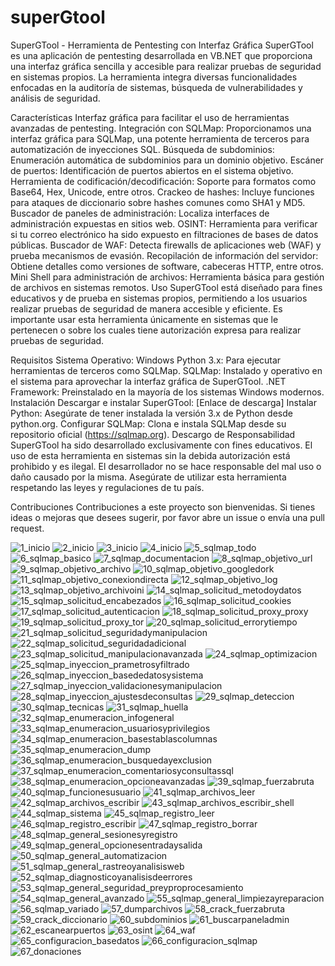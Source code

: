 # superGtool
SuperGTool - Herramienta de Pentesting con Interfaz Gráfica
SuperGTool es una aplicación de pentesting desarrollada en VB.NET que proporciona una interfaz gráfica sencilla y accesible para realizar pruebas de seguridad en sistemas propios. La herramienta integra diversas funcionalidades enfocadas en la auditoría de sistemas, búsqueda de vulnerabilidades y análisis de seguridad.

Características
Interfaz gráfica para facilitar el uso de herramientas avanzadas de pentesting.
Integración con SQLMap: Proporcionamos una interfaz gráfica para SQLMap, una potente herramienta de terceros para automatización de inyecciones SQL.
Búsqueda de subdominios: Enumeración automática de subdominios para un dominio objetivo.
Escáner de puertos: Identificación de puertos abiertos en el sistema objetivo.
Herramienta de codificación/decodificación: Soporte para formatos como Base64, Hex, Unicode, entre otros.
Crackeo de hashes: Incluye funciones para ataques de diccionario sobre hashes comunes como SHA1 y MD5.
Buscador de paneles de administración: Localiza interfaces de administración expuestas en sitios web.
OSINT: Herramienta para verificar si tu correo electrónico ha sido expuesto en filtraciones de bases de datos públicas.
Buscador de WAF: Detecta firewalls de aplicaciones web (WAF) y prueba mecanismos de evasión.
Recopilación de información del servidor: Obtiene detalles como versiones de software, cabeceras HTTP, entre otros.
Mini Shell para administración de archivos: Herramienta básica para gestión de archivos en sistemas remotos.
Uso
SuperGTool está diseñado para fines educativos y de prueba en sistemas propios, permitiendo a los usuarios realizar pruebas de seguridad de manera accesible y eficiente. Es importante usar esta herramienta únicamente en sistemas que le pertenecen o sobre los cuales tiene autorización expresa para realizar pruebas de seguridad.

Requisitos
Sistema Operativo: Windows
Python 3.x: Para ejecutar herramientas de terceros como SQLMap.
SQLMap: Instalado y operativo en el sistema para aprovechar la interfaz gráfica de SuperGTool.
.NET Framework: Preinstalado en la mayoría de los sistemas Windows modernos.
Instalación
Descargar e instalar SuperGTool: [Enlace de descarga]
Instalar Python: Asegúrate de tener instalada la versión 3.x de Python desde python.org.
Configurar SQLMap: Clona e instala SQLMap desde su repositorio oficial (https://sqlmap.org).
Descargo de Responsabilidad
SuperGTool ha sido desarrollado exclusivamente con fines educativos. El uso de esta herramienta en sistemas sin la debida autorización está prohibido y es ilegal. El desarrollador no se hace responsable del mal uso o daño causado por la misma. Asegúrate de utilizar esta herramienta respetando las leyes y regulaciones de tu país.

Contribuciones
Contribuciones a este proyecto son bienvenidas. Si tienes ideas o mejoras que desees sugerir, por favor abre un issue o envía una pull request.



![1_inicio](https://github.com/user-attachments/assets/becb236f-746e-4aa3-b347-49e317d2d545)
![2_inicio](https://github.com/user-attachments/assets/18889a7b-5dc2-4182-a1c3-5a9da6052fc0)
![3_inicio](https://github.com/user-attachments/assets/de298a12-9073-4d89-9a8f-bdca0df6f222)
![4_inicio](https://github.com/user-attachments/assets/431c352d-014e-4b77-bf6f-f48db08c626c)
![5_sqlmap_todo](https://github.com/user-attachments/assets/2c7042a3-87c1-4eee-b17c-c68972d281be)
![6_sqlmap_basico](https://github.com/user-attachments/assets/f9eed6f4-86df-42d4-baa8-3becbdb66fac)
![7_sqlmap_documentacion](https://github.com/user-attachments/assets/08fb7a92-dfbd-4df7-a01b-fcd69502e55d)
![8_sqlmap_objetivo_url](https://github.com/user-attachments/assets/7a774e8b-7e9b-461f-982b-4c3e2fa45891)
![9_sqlmap_objetivo_archivo](https://github.com/user-attachments/assets/ed82c4ec-f38d-41d4-a21b-b74c20aca1c1)
![10_sqlmap_objetivo_googledork](https://github.com/user-attachments/assets/e54bb8de-80cb-4458-8985-6931705c29ae)
![11_sqlmap_objetivo_conexiondirecta](https://github.com/user-attachments/assets/718767a8-f131-4ba0-9b5a-2c6a20f5dc76)
![12_sqlmap_objetivo_log](https://github.com/user-attachments/assets/dd7a5c97-ed9c-41db-94f0-3ae838885130)
![13_sqlmap_objetivo_archivoini](https://github.com/user-attachments/assets/6f2037e1-d5cf-48b5-a5d2-ce640e2ab021)
![14_sqlmap_solicitud_metodoydatos](https://github.com/user-attachments/assets/0d97531d-7462-49bf-abdb-36629699b91f)
![15_sqlmap_solicitud_encabezados](https://github.com/user-attachments/assets/00b68198-332c-4892-ba95-d1de4d443163)
![16_sqlmap_solicitud_cookies](https://github.com/user-attachments/assets/a6c4b642-e232-4753-9e41-875ebd8914fc)
![17_sqlmap_solicitud_autenticacion](https://github.com/user-attachments/assets/f700c044-d78a-4f50-b3b8-da7386adfacd)
![18_sqlmap_solicitud_proxy_proxy](https://github.com/user-attachments/assets/83722ef0-26e1-48e7-92ff-f49b35fcc7ae)
![19_sqlmap_solicitud_proxy_tor](https://github.com/user-attachments/assets/5ea58ddd-a41d-45f0-9fcd-60fa6e9c55e9)
![20_sqlmap_solicitud_errorytiempo](https://github.com/user-attachments/assets/305210fe-cb6f-4fe6-b12f-7afc2a532936)
![21_sqlmap_solicitud_seguridadymanipulacion](https://github.com/user-attachments/assets/f60287c3-4699-44f5-9935-952ff39e178f)
![22_sqlmap_solicitud_seguridadadicional](https://github.com/user-attachments/assets/27efa077-5114-4984-b2ec-a5484dd9802e)
![23_sqlmap_solicitud_manipulacionavanzada](https://github.com/user-attachments/assets/99bb08ec-de4c-48d9-ba2c-8d8a7b8ed0a9)
![24_sqlmap_optimizacion](https://github.com/user-attachments/assets/a59ecf9e-a540-46e8-a4b0-7a9ee1ac147f)
![25_sqlmap_inyeccion_prametrosyfiltrado](https://github.com/user-attachments/assets/15d7dd7d-4578-47fc-80d7-b4c203ab9a8d)
![26_sqlmap_inyeccion_basededatosysistema](https://github.com/user-attachments/assets/c293af30-74c8-44f9-a330-5fb5e660e0fa)
![27_sqlmap_inyeccion_validacionesymanipulacion](https://github.com/user-attachments/assets/5dd27c0d-d581-4c4a-95f8-613c9ec01b43)
![28_sqlmap_inyeccion_ajustesdeconsultas](https://github.com/user-attachments/assets/b9e02cfe-dae5-4e7f-aa48-12c418e99607)
![29_sqlmap_deteccion](https://github.com/user-attachments/assets/bf46120b-9c38-46c7-b191-882ad869ee9c)
![30_sqlmap_tecnicas](https://github.com/user-attachments/assets/d259d409-28dc-4259-a24c-f364787697a7)
![31_sqlmap_huella](https://github.com/user-attachments/assets/75154b78-ba33-4dfa-b432-2a795ed52273)
![32_sqlmap_enumeracion_infogeneral](https://github.com/user-attachments/assets/3506ca0f-c0b1-4dd4-87c3-460c3fbc190d)
![33_sqlmap_enumeracion_usuariosyprivilegios](https://github.com/user-attachments/assets/df185c8c-373e-43c3-ae0d-894b83c954d7)
![34_sqlmap_enumeracion_basestablascolumnas](https://github.com/user-attachments/assets/a06370b9-2879-4fc6-9b74-b11a912fc947)
![35_sqlmap_enumeracion_dump](https://github.com/user-attachments/assets/1f7ea5c6-1073-47ba-87a7-40f9ab04ea61)
![36_sqlmap_enumeracion_busquedayexclusion](https://github.com/user-attachments/assets/e404c613-adbc-4fc6-aa34-27e525ab59bc)
![37_sqlmap_enumeracion_comentariosyconsultassql](https://github.com/user-attachments/assets/2fc0b07a-ecb9-437f-a3ce-fafa8998da8a)
![38_sqlmap_enumeracion_opcioneavanzadas](https://github.com/user-attachments/assets/ef8f59b3-3bf5-4604-8d72-bb76c5bcf69a)
![39_sqlmap_fuerzabruta](https://github.com/user-attachments/assets/a8f5b27d-b072-4b9d-a7df-aa79abd440f6)
![40_sqlmap_funcionesusuario](https://github.com/user-attachments/assets/ed34648f-923a-4b17-94e4-4f89e4275250)
![41_sqlmap_archivos_leer](https://github.com/user-attachments/assets/37eeb114-dac6-4943-b8de-810815e98977)
![42_sqlmap_archivos_escribir](https://github.com/user-attachments/assets/e67de81b-c275-467b-aa27-03d871f7884e)
![43_sqlmap_archivos_escribir_shell](https://github.com/user-attachments/assets/732b68f9-0f60-477f-ad79-5355d2845eef)
![44_sqlmap_sistema](https://github.com/user-attachments/assets/44245e23-9cc9-4318-9c18-c17264a182aa)
![45_sqlmap_registro_leer](https://github.com/user-attachments/assets/0486af8d-058c-472b-a703-83252dc7c11b)
![46_sqlmap_registro_escribir](https://github.com/user-attachments/assets/9979ca5d-c126-4939-82c9-d76633116338)
![47_sqlmap_registro_borrar](https://github.com/user-attachments/assets/8f5e6ca5-931c-441d-b4fd-a835fb2d1333)
![48_sqlmap_general_sesionesyregistro](https://github.com/user-attachments/assets/b170337a-aab4-4f82-9a78-ca05a239d0f5)
![49_sqlmap_general_opcionesentradaysalida](https://github.com/user-attachments/assets/158dece5-4eda-4149-8a76-754a47f9472e)
![50_sqlmap_general_automatizacion](https://github.com/user-attachments/assets/9e8ff411-eb3d-4acd-bd63-b365bf37580f)
![51_sqlmap_general_rastreoyanalisisweb](https://github.com/user-attachments/assets/a550bb47-7087-48d3-9f01-5c1ffb248bb8)
![52_sqlmap_diagnosticoyanalisisdeerrores](https://github.com/user-attachments/assets/db23a73b-26f5-4281-9bc4-1c5f1ab85b03)
![53_sqlmap_general_seguridad_preyproprocesamiento](https://github.com/user-attachments/assets/f632b71e-8955-4982-89fe-b962296861bd)
![54_sqlmap_general_avanzado](https://github.com/user-attachments/assets/97dcf412-f3a1-45b8-a415-828de3c3438c)
![55_sqlmap_general_limpiezayreparacion](https://github.com/user-attachments/assets/4f446b83-7e39-4778-ae0d-4c575a7dc987)
![56_sqlmap_variado](https://github.com/user-attachments/assets/d6ce2f88-340b-48ab-8dd4-f756b9872aae)
![57_dumparchivos](https://github.com/user-attachments/assets/3fe20486-2267-4d85-a6ab-753143a6a757)
![58_crack_fuerzabruta](https://github.com/user-attachments/assets/e8e8b7cf-2265-4427-b223-5c422404a6d2)
![59_crack_diccionario](https://github.com/user-attachments/assets/c8c31648-61f1-4e8d-92aa-9fe70520aad9)
![60_subdominios](https://github.com/user-attachments/assets/832701f7-07d6-45d3-82ef-140b8a71e753)
![61_buscarpaneladmin](https://github.com/user-attachments/assets/d87b21a4-f482-422c-b0ef-d0520c19ba01)
![62_escanearpuertos](https://github.com/user-attachments/assets/eb371b62-f91d-4d77-8afc-e707bc2a4600)
![63_osint](https://github.com/user-attachments/assets/d7ae1945-0a22-46a2-8a69-6553b1989b9f)
![64_waf](https://github.com/user-attachments/assets/fb3ba4ce-c749-4bad-89d4-a89b63e7c62a)
![65_configuracion_basedatos](https://github.com/user-attachments/assets/e0d3ca75-f986-4b09-b1dd-052e3f366f29)
![66_configuracion_sqlmap](https://github.com/user-attachments/assets/c1570d71-61a9-4f46-8b44-0c18ef93fb3f)
![67_donaciones](https://github.com/user-attachments/assets/5d0675ab-d776-4e3c-bd0d-9fc906dca2bc)





